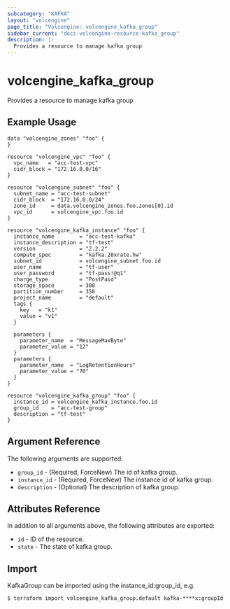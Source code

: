 ```yaml
---
subcategory: "KAFKA"
layout: "volcengine"
page_title: "Volcengine: volcengine_kafka_group"
sidebar_current: "docs-volcengine-resource-kafka_group"
description: |-
  Provides a resource to manage kafka group
---
```

# volcengine_kafka_group
Provides a resource to manage kafka group
## Example Usage
```hcl
data "volcengine_zones" "foo" {
}

resource "volcengine_vpc" "foo" {
  vpc_name   = "acc-test-vpc"
  cidr_block = "172.16.0.0/16"
}

resource "volcengine_subnet" "foo" {
  subnet_name = "acc-test-subnet"
  cidr_block  = "172.16.0.0/24"
  zone_id     = data.volcengine_zones.foo.zones[0].id
  vpc_id      = volcengine_vpc.foo.id
}

resource "volcengine_kafka_instance" "foo" {
  instance_name        = "acc-test-kafka"
  instance_description = "tf-test"
  version              = "2.2.2"
  compute_spec         = "kafka.20xrate.hw"
  subnet_id            = volcengine_subnet.foo.id
  user_name            = "tf-user"
  user_password        = "tf-pass!@q1"
  charge_type          = "PostPaid"
  storage_space        = 300
  partition_number     = 350
  project_name         = "default"
  tags {
    key   = "k1"
    value = "v1"
  }

  parameters {
    parameter_name  = "MessageMaxByte"
    parameter_value = "12"
  }
  parameters {
    parameter_name  = "LogRetentionHours"
    parameter_value = "70"
  }
}

resource "volcengine_kafka_group" "foo" {
  instance_id = volcengine_kafka_instance.foo.id
  group_id    = "acc-test-group"
  description = "tf-test"
}
```
## Argument Reference
The following arguments are supported:
* `group_id` - (Required, ForceNew) The id of kafka group.
* `instance_id` - (Required, ForceNew) The instance id of kafka group.
* `description` - (Optional) The description of kafka group.

## Attributes Reference
In addition to all arguments above, the following attributes are exported:
* `id` - ID of the resource.
* `state` - The state of kafka group.


## Import
KafkaGroup can be imported using the instance_id:group_id, e.g.
```
$ terraform import volcengine_kafka_group.default kafka-****x:groupId
```

